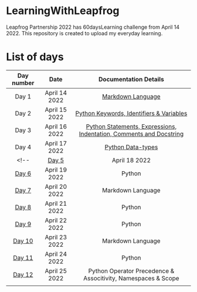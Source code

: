 # LearningWithLeapfrog
Leapfrog Partnership 2022 has 60daysLearning challenge from April 14 2022. This repository is created to upload my everyday learning. 


# List of days

|   Day number   | Date    |  Documentation Details   |
|:----:|:---:|:-----:|
|Day 1|April 14 2022| [Markdown Language](https://github.com/tajpuriyasuneel/LearningWithLeapfrog/tree/main/Day1)|
|Day 2|April 15 2022|[Python Keywords, Identifiers & Variables](https://github.com/tajpuriyasuneel/LearningWithLeapfrog/tree/main/Day2)|
|Day 3|April 16 2022|[Python Statements, Expressions, Indentation, Comments and Docstring](https://github.com/tajpuriyasuneel/LearningWithLeapfrog/tree/main/Day3)|
| Day 4 |April 17 2022| [Python Data-types](https://github.com/tajpuriyasuneel/LearningWithLeapfrog/tree/main/Day4)|
<!-- |[Day 5](https://github.com/tajpuriyasuneel/LearningWithLeapfrog/tree/main/Day5)|April 18 2022|Python|
|[Day 6](https://github.com/tajpuriyasuneel/LearningWithLeapfrog/tree/main/Day6)|April 19 2022|Python|
|[Day 7](https://github.com/tajpuriyasuneel/LearningWithLeapfrog/tree/main/Day7) |April 20 2022| Markdown Language|
|[Day 8](https://github.com/tajpuriyasuneel/LearningWithLeapfrog/tree/main/Day8)|April 21 2022|Python|
|[Day 9](https://github.com/tajpuriyasuneel/LearningWithLeapfrog/tree/main/Day9)|April 22 2022|Python|
|[Day 10](https://github.com/tajpuriyasuneel/LearningWithLeapfrog/tree/main/Day10) |April 23 2022| Markdown Language|
|[Day 11](https://github.com/tajpuriyasuneel/LearningWithLeapfrog/tree/main/Day11)|April 24 2022|Python|
|[Day 12](https://github.com/tajpuriyasuneel/LearningWithLeapfrog/tree/main/Day12)|April 25 2022|Python Operator Precedence & Associtivity, Namespaces & Scope|
|||| -->
